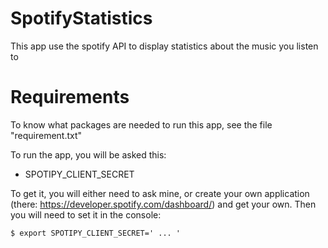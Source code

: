 # SpotifyStatistics
This app use the spotify API to display statistics about the music you listen to

# Requirements
To know what packages are needed to run this app, see the file "requirement.txt"

To run the app, you will be asked this:
- SPOTIPY_CLIENT_SECRET
      
To get it, you will either need to ask mine, or create your own application (there: https://developer.spotify.com/dashboard/) and get your own.
Then you will need to set it in the console:  
```shell
$ export SPOTIPY_CLIENT_SECRET=' ... ' 
```
 

